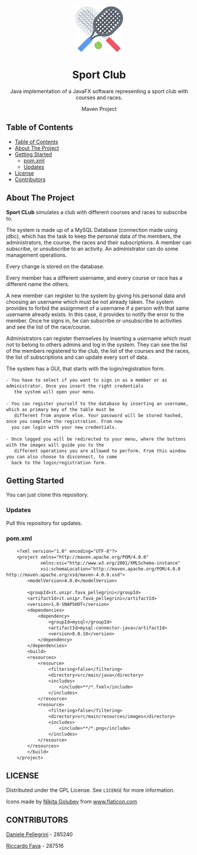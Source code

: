 <!-- PROJECT LOGO -->
  <br />
    <p align="center">
  <a href="https://github.com/danielepelleg/software_engineering">
    <img src="src/main/resources/images/racket.png" alt="Logo" width="130" height="130">
  </a>
  <h1 align="center">Sport Club</h1>
  <p align="center">
    Java implementation of a JavaFX software representing a sport club with courses and races.
  </p>
  <p align="center">
    Maven Project
  </p>
  
  <!-- TABLE OF CONTENTS -->
  ## Table of Contents
  
  - [Table of Contents](#table-of-contents)
  - [About The Project](#about-the-project)
  - [Getting Started](#getting-started)
    - [pom.xml](#pom.xml)
    - [Updates](#updates)
  - [License](#license)
  - [Contributors](#contributors)
   
   <!-- ABOUT THE PROJECT -->
   ## About The Project
   **Sport CLub** simulates a club with different courses and races to subscribe to. 
   
   The system is made up of a MySQL Database (connection made using jdbc), which has the task to keep the personal data 
   of the members, the administrators, the course, the races and their subscriptions. A member can subscribe, 
   or unsubscribe to an activity. An administrator can do some management operations.
   
   Every change is stored on the database.
   
   Every member has a different username, and every course or race has a different name the others.
   
   A new member can register to the system by giving his personal data and choosing an username which must be not 
   already taken. The system provides to forbid the assignment of a username if a person with that same username already 
   exists. In this case, it provides to notify the error to the member. Once he signs in, he can subscribe or unsubscribe
   to activities and see the list of the race/course.
   
   Administrators can register themselves by inserting a username which must not to belong to others admins and log in 
   the system. They can see the list of the members registered to the club, the list of the courses and the races, the 
   list of subscriptions and can update every sort of data.
   
   The system has a GUI, that starts with the login/registration form.
    
    - You have to select if you want to sign in as a member or as administrator. Once you insert the right credentials
       the system will open your menu.
    
    - You can register yourself to the database by inserting an username, which as primary key of the table must be 
       different from anyone else. Your password will be stored hashed, once you complete the registration. From now
      you can login with your new credentials.
    
    - Once logged you will be redirected to your menu, where the buttons with the images will guide you to the 
       different operations you are allowed to perform. From this window you can also choose to disconnect, to come 
      back to the login/registration form.
    
    
   
  <!-- UML DIAGRAMS  -->
   
   <!-- GETTING STARTED -->
   ## Getting Started
   You can just clone this repository.
   
   ### Updates
   Pull this repository for updates.
   
   ### pom.xml
        <?xml version="1.0" encoding="UTF-8"?>
        <project xmlns="http://maven.apache.org/POM/4.0.0"
                 xmlns:xsi="http://www.w3.org/2001/XMLSchema-instance"
                 xsi:schemaLocation="http://maven.apache.org/POM/4.0.0 http://maven.apache.org/xsd/maven-4.0.0.xsd">
            <modelVersion>4.0.0</modelVersion>
        
            <groupId>it.unipr.fava_pellegrini</groupId>
            <artifactId>it.unipr.fava_pellegrini</artifactId>
            <version>1.0-SNAPSHOT</version>
            <dependencies>
                <dependency>
                    <groupId>mysql</groupId>
                    <artifactId>mysql-connector-java</artifactId>
                    <version>8.0.18</version>
                </dependency>
            </dependencies>
            <build>
            <resources>
                <resource>
                    <filtering>false</filtering>
                    <directory>src/main/java</directory>
                    <includes>
                        <include>**/*.fxml</include>
                    </includes>
                </resource>
                <resource>
                    <filtering>false</filtering>
                    <directory>src/main/resources/images</directory>
                    <includes>
                        <include>**/*.png</include>
                    </includes>
                </resource>
            </resources>
            </build>
        </project>
   
   <!-- LICENSE -->
   ## LICENSE
   Distributed under the GPL License. See `LICENSE` for more information.
   <div>Icons made by <a href="https://www.flaticon.com/authors/nikita-golubev" title="Nikita Golubev">Nikita Golubev</a> from <a href="https://www.flaticon.com/" title="Flaticon">www.flaticon.com</a></div>
      
   <!-- CONTRIBUTORS -->
   ## CONTRIBUTORS
   [Daniele Pellegrini](https://github.com/danielepelleg) - 285240
   
   [Riccardo Fava](https://github.com/BeleRicks11) - 287516